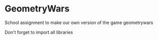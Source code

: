 # GeometryWars
School assignment to make our own version of the game geometrywars

Don't forget to import all libraries
